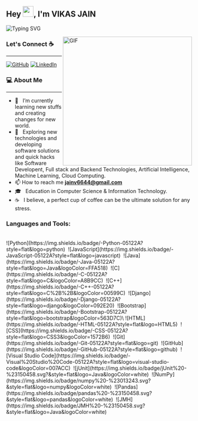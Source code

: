 ## Hey <img src="https://github.com/TheDudeThatCode/TheDudeThatCode/blob/master/Assets/Hi.gif" width="29px">, I'm VIKAS JAIN
![Typing SVG](https://readme-typing-svg.herokuapp.com?font=Crimson-Bold&size=40&color=github&center=true&vCenter=true&width=900&height=110&lines=A+Passionate+Programmer;Software+Developer;AI/Machine+Learning;)


<img align="right" alt="GIF" src="https://media.giphy.com/media/3o7qE1YN7aBOFPRw8E/giphy.gif" width="350" />



### Let's Connect :coffee:
<hr/>
<p>
<a href="https://github.com/vikasjain2003"><img src="https://img.icons8.com/bubbles/50/000000/github.png" alt="GitHub"/></a>
<a href="https://www.linkedin.com/in/vikasjainn/"><img src="https://img.icons8.com/bubbles/50/000000/linkedin.png" alt="LinkedIn"/></a>

	
</p>



<h3> 💻 About Me </h3>
<hr/>


- 🔭 &nbsp; I’m currently learning new stuffs and creating changes for new world.
- 🤔 &nbsp; Exploring new technologies and developing software solutions and quick hacks like Software Developent, Full stack and Backend Technologies, 	    Artificial Intelligence, Machine Learning, Cloud Computing.
- 📫 How to reach me **jainv6644@gmail.com**
- 🎓 &nbsp; Education in Computer Science & Information Technology.
- ☕ &nbsp; I believe, a perfect cup of coffee can be the ultimate solution for any stress. 



<h3 align="left">Languages and Tools:</h3>


<br>


<div align="center">





	

 

</div>
![Python](https://img.shields.io/badge/-Python-05122A?style=flat&logo=python)&nbsp;
![JavaScript](https://img.shields.io/badge/-JavaScript-05122A?style=flat&logo=javascript)&nbsp;
![Java](https://img.shields.io/badge/-Java-05122A?style=flat&logo=Java&logoColor=FFA518)&nbsp;
![C](https://img.shields.io/badge/-C-05122A?style=flat&logo=C&logoColor=A8B9CC)&nbsp;
![C++](https://img.shields.io/badge/-C++-05122A?style=flat&logo=C%2B%2B&logoColor=00599C)&nbsp;
![Django](https://img.shields.io/badge/-Django-05122A?style=flat&logo=django&logoColor=092E20)&nbsp;
![Bootstrap](https://img.shields.io/badge/-Bootstrap-05122A?style=flat&logo=bootstrap&logoColor=563D7C)\
![HTML](https://img.shields.io/badge/-HTML-05122A?style=flat&logo=HTML5)&nbsp;
![CSS](https://img.shields.io/badge/-CSS-05122A?style=flat&logo=CSS3&logoColor=1572B6)&nbsp;
![Git](https://img.shields.io/badge/-Git-05122A?style=flat&logo=git)&nbsp;
![GitHub](https://img.shields.io/badge/-GitHub-05122A?style=flat&logo=github)&nbsp;
![Visual Studio Code](https://img.shields.io/badge/-Visual%20Studio%20Code-05122A?style=flat&logo=visual-studio-code&logoColor=007ACC)&nbsp;
![jUnit](https://img.shields.io/badge/jUnit%20-%23150458.svg?&style=flat&logo=Java&logoColor=white)&nbsp;
![NumPy](https://img.shields.io/badge/numpy%20-%23013243.svg?&style=flat&logo=numpy&logoColor=white)&nbsp;
![Pandas](https://img.shields.io/badge/pandas%20-%23150458.svg?&style=flat&logo=pandas&logoColor=white)&nbsp;
![JMH](https://img.shields.io/badge/JMH%20-%23150458.svg?&style=flat&logo=Java&logoColor=white)&nbsp;
